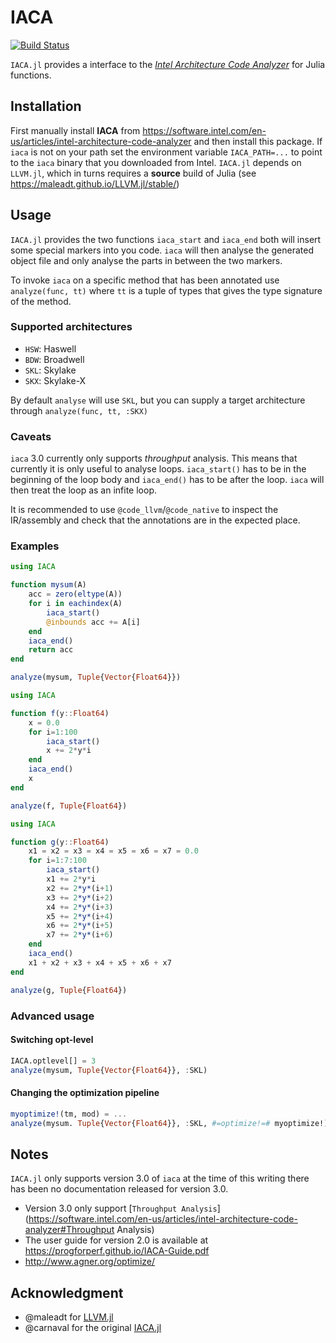 # IACA
[![Build Status](https://travis-ci.org/vchuravy/IACA.jl.svg?branch=master)](https://travis-ci.org/vchuravy/IACA.jl)

`IACA.jl` provides a interface to the [*Intel Architecture Code Analyzer*](https://software.intel.com/en-us/articles/intel-architecture-code-analyzer) for Julia functions.

## Installation

First manually install **IACA** from https://software.intel.com/en-us/articles/intel-architecture-code-analyzer and then install this package.
If `iaca` is not on your path set the environment variable `IACA_PATH=...` to point to the `iaca` binary that you downloaded from Intel.
`IACA.jl` depends on `LLVM.jl`, which in turns requires a **source** build of Julia (see https://maleadt.github.io/LLVM.jl/stable/)

## Usage

`IACA.jl` provides the two functions `iaca_start` and `iaca_end`  both will insert some special markers into you code.
`iaca` will then analyse the generated object file and only analyse the parts in between the two markers.

To invoke `iaca` on a specific method that has been annotated use `analyze(func, tt)` where `tt` is a tuple of types that gives the type signature of the method.

### Supported architectures

- `HSW`: Haswell
- `BDW`: Broadwell
- `SKL`: Skylake
- `SKX`: Skylake-X

By default `analyse` will use `SKL`, but you can supply a target architecture through `analyze(func, tt, :SKX)`

### Caveats

`iaca` 3.0 currently only supports *throughput* analysis. This means that currently it is only useful to analyse loops.
`iaca_start()` has to be in the beginning of the loop body and `iaca_end()` has to be after the loop. `iaca` will then treat the loop as an infite loop.

It is recommended to use `@code_llvm`/`@code_native` to inspect the IR/assembly and check that the annotations are
in the expected place.

### Examples

```julia
using IACA

function mysum(A)
    acc = zero(eltype(A))
    for i in eachindex(A)
        iaca_start()
        @inbounds acc += A[i]
    end
    iaca_end()
    return acc
end

analyze(mysum, Tuple{Vector{Float64}})
```

```julia
using IACA

function f(y::Float64)
    x = 0.0
    for i=1:100
        iaca_start()
        x += 2*y*i
    end
    iaca_end()
    x
end

analyze(f, Tuple{Float64})
```

```julia
using IACA

function g(y::Float64)
    x1 = x2 = x3 = x4 = x5 = x6 = x7 = 0.0
    for i=1:7:100
        iaca_start()
        x1 += 2*y*i
        x2 += 2*y*(i+1)
        x3 += 2*y*(i+2)
        x4 += 2*y*(i+3)
        x5 += 2*y*(i+4)
        x6 += 2*y*(i+5)
        x7 += 2*y*(i+6)
    end
    iaca_end()
    x1 + x2 + x3 + x4 + x5 + x6 + x7
end

analyze(g, Tuple{Float64})
```

### Advanced usage

#### Switching opt-level

```julia
IACA.optlevel[] = 3
analyze(mysum, Tuple{Vector{Float64}}, :SKL)
````

#### Changing the optimization pipeline

```julia
myoptimize!(tm, mod) = ...
analyze(mysum. Tuple{Vector{Float64}}, :SKL, #=optimize!=# myoptimize!)
````

## Notes

`IACA.jl` only supports version 3.0 of `iaca` at the time of this writing there has been no documentation released for version 3.0.

- Version 3.0 only support [`Throughput Analysis`](https://software.intel.com/en-us/articles/intel-architecture-code-analyzer#Throughput Analysis)
- The user guide for version 2.0 is available at https://progforperf.github.io/IACA-Guide.pdf
- http://www.agner.org/optimize/

## Acknowledgment

- @maleadt for [LLVM.jl](https://github.com/maleadt/LLVM.jl)
- @carnaval for the original [IACA.jl](https://github.com/carnaval/IACA.jl)
